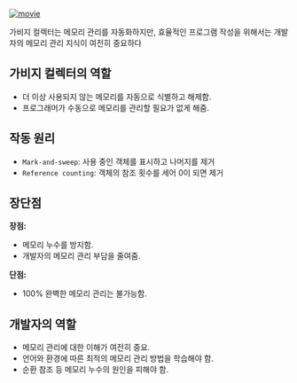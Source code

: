 <p><a href="https://www.youtube.com/watch?v=24f2-eJAeII&amp;ab_channel=%EC%96%84%ED%8C%8D%ED%95%9C%EC%BD%94%EB%94%A9%EC%82%AC%EC%A0%84"><img alt="movie" src="https://img.youtube.com/vi/24f2-eJAeII/sddefault.jpg" /></a></p>
<blockquote>
</blockquote>
<p>가비지 컬렉터는 메모리 관리를 자동화하지만, 효율적인 프로그램 작성을 위해서는 개발자의 메모리 관리 지식이 여전히 중요하다</p>
<h2 id="가비지-컬렉터의-역할">가비지 컬렉터의 역할</h2>
<ul>
<li>더 이상 사용되지 않는 메모리를 자동으로 식별하고 해제함.</li>
<li>프로그래머가 수동으로 메모리를 관리할 필요가 없게 해줌.</li>
</ul>
<h2 id="작동-원리">작동 원리</h2>
<ul>
<li><code>Mark-and-sweep</code>: 사용 중인 객체를 표시하고 나머지를 제거</li>
<li><code>Reference counting</code>: 객체의 참조 횟수를 세어 0이 되면 제거</li>
</ul>
<h2 id="장단점">장단점</h2>
<p><strong>장점:</strong></p>
<ul>
<li>메모리 누수를 방지함.</li>
<li>개발자의 메모리 관리 부담을 줄여줌.</li>
</ul>
<p><strong>단점:</strong></p>
<ul>
<li>100% 완벽한 메모리 관리는 불가능함.</li>
</ul>
<h2 id="개발자의-역할">개발자의 역할</h2>
<ul>
<li>메모리 관리에 대한 이해가 여전히 중요.</li>
<li>언어와 환경에 따른 최적의 메모리 관리 방법을 학습해야 함.</li>
<li>순환 참조 등 메모리 누수의 원인을 피해야 함.</li>
</ul>